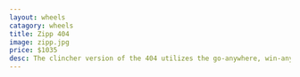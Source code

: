 ```yaml
---
layout: wheels
catagory: wheels
title: Zipp 404
image: zipp.jpg
price: $1035
desc: The clincher version of the 404 utilizes the go-anywhere, win-anything 58 mm rim depth model and convenience of clincher tires with an aluminum brake track.
---
```

